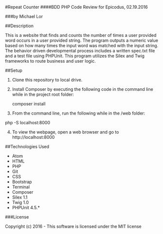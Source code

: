 #Repeat Counter
####BDD PHP Code Review for Epicodus, 02.19.2016

###by Michael Lor

##Description

This is a website that finds and counts the number of times a user provided word occurs in a user provided string. The program outputs a numeric value based on how many times the input word was matched with the input string. The behavior driven developmental process includes a written spec.txt file and a test file using PHPUnit. This program utilizes the Silex and Twig frameworks to route business and user logic.

##Setup
1) Clone this repository to local drive.

2) Install Composer by executing the following code in the command line while in the project root folder:

    composer install

3) From the command line, run the following while in the /web folder:

php -S localhost:8000

4) To view the webpage, open a web browser and go to http://localhost:8000

##Technologies Used
* Atom
* HTML
* PHP
* Git
* CSS
* Bootstrap
* Terminal
* Composer
* Silex 1.1
* Twig 1.0
* PHPUnit 4.5.*

###License

Copyright (c) 2016 - This software is licensed under the MIT license
